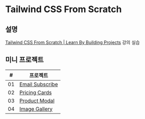 # Tailwind CSS From Scratch

## 설명

[Tailwind CSS From Scratch | Learn By Building Projects](https://kmooc.udemy.com/course/tailwind-from-scratch/) 강의 실습

## 미니 프로젝트

| #   | 프로젝트                                                     |
| --- | ------------------------------------------------------------ |
| 01  | [Email Subscribe](./mini-projects/email-subscribe/README.md) |
| 02  | [Pricing Cards](./mini-projects/pricing-cards/README.md)     |
| 03  | [Product Modal](./mini-projects/product-modal/README.md)     |
| 04  | [Image Gallery](./mini-projects/image-gallery/README.md)     |
